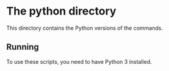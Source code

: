 # The python directory
This directory contains the Python versions of the commands.

## Running 

To use these scripts, you need to have Python 3 installed.
